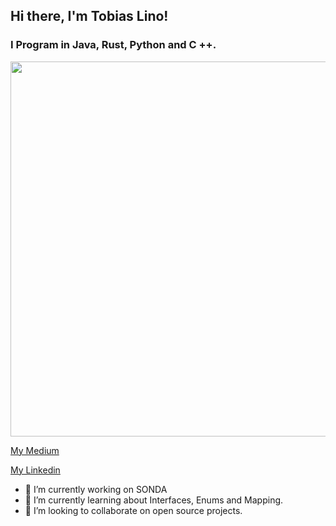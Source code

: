 ## Hi there, I'm Tobias Lino!

### I Program in Java, Rust, Python and C ++.

<img src="https://user-images.githubusercontent.com/50988433/88834248-f0ed8e80-d1a9-11ea-9a00-9fe9c79e1c2f.pngg" width="600"/>

[My Medium](https://medium.com/@tobias.lino)

[My Linkedin](https://www.linkedin.com/in/tobiaslino)

- 🔭 I’m currently working on SONDA
- 🌱 I’m currently learning about Interfaces, Enums and Mapping.
- 👯 I’m looking to collaborate on open source projects.
